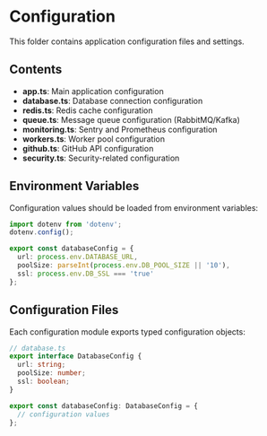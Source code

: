 # Configuration

This folder contains application configuration files and settings.

## Contents

- **app.ts**: Main application configuration
- **database.ts**: Database connection configuration
- **redis.ts**: Redis cache configuration
- **queue.ts**: Message queue configuration (RabbitMQ/Kafka)
- **monitoring.ts**: Sentry and Prometheus configuration
- **workers.ts**: Worker pool configuration
- **github.ts**: GitHub API configuration
- **security.ts**: Security-related configuration

## Environment Variables

Configuration values should be loaded from environment variables:

```typescript
import dotenv from 'dotenv';
dotenv.config();

export const databaseConfig = {
  url: process.env.DATABASE_URL,
  poolSize: parseInt(process.env.DB_POOL_SIZE || '10'),
  ssl: process.env.DB_SSL === 'true'
};
```

## Configuration Files

Each configuration module exports typed configuration objects:

```typescript
// database.ts
export interface DatabaseConfig {
  url: string;
  poolSize: number;
  ssl: boolean;
}

export const databaseConfig: DatabaseConfig = {
  // configuration values
};
```
